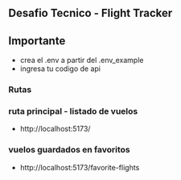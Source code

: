 ## Desafio Tecnico - Flight Tracker

## Importante

- crea el .env a partir del .env_example
- ingresa tu codigo de api

### Rutas

### ruta principal - listado de vuelos
- http://localhost:5173/ 

### vuelos guardados en favoritos
- http://localhost:5173/favorite-flights
